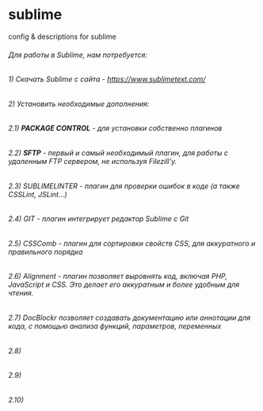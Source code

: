 # sublime
config &amp; descriptions for sublime


###### Для работы в Sublime, нам потребуется:
###### 1) Скачать Sublime с сайта - https://www.sublimetext.com/ 
###### 2) Установить необходимые дополнения: 
######   2.1) **PACKAGE CONTROL** - для установки собственно плагинов
######   2.2) **SFTP** - первый и самый необходимый плагин, для работы с удаленным FTP сервером, не используя Filezill'у. 
######   2.3) SUBLIMELINTER - плагин для проверки ошибок в коде (а также CSSLint, JSLint...)
######   2.4) GIT - плагин интегрирует редактор Sublime с Git
######   2.5) CSSComb - плагин для сортировки свойств CSS, для аккуратного и правильного порядка
######   2.6) Alignment - плагин позволяет выровнять код, включая PHP, JavaScript и CSS. Это делает его аккуратным и более удобным для чтения.
######   2.7) DocBlockr позволяет создавать документацию или аннотации для кода, с помощью анализа функций, параметров, переменных
######   2.8) 
######   2.9) 
######  2.10) 
  
  

 
 
